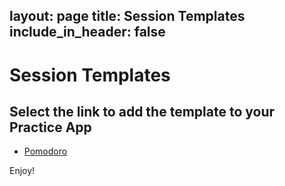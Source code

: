 layout: page
title: Session Templates
include_in_header: false
---
# Session Templates
## Select the link to add the template to your Practice App
- [Pomodoro](https://practice2app.firewerkz.dev/share?json=%7B%22name%22:%22Pomodoro%22,%22phases%22:%5B%7B%22savedLength%22:1500,%22id%22:%22B92DEFF0-1C44-4937-B4C9-05B5AEA05C91%22,%22lastSessionLength%22:1500,%22description%22:%22Phase%201%22%7D,%7B%22savedLength%22:600,%22id%22:%223BB8655B-B942-438A-9B67-7B6025ADB797%22,%22lastSessionLength%22:600,%22description%22:%22Break%22%7D,%7B%22savedLength%22:1500,%22id%22:%22C56C9AE6-E340-4E42-84F7-C2474E2DD16E%22,%22lastSessionLength%22:1500,%22description%22:%22Phase%202%22%7D,%7B%22savedLength%22:600,%22id%22:%22E96DF76D-C18B-4450-9389-3E6283FFE850%22,%22lastSessionLength%22:600,%22description%22:%22Break%22%7D,%7B%22savedLength%22:1500,%22id%22:%2247E9A4F3-FC40-4E85-95D1-5DD11833154C%22,%22lastSessionLength%22:1500,%22description%22:%22Phase%203%22%7D,%7B%22savedLength%22:600,%22id%22:%22ECB4C1D9-6FE9-4FC9-8D1D-9C782A2FF910%22,%22lastSessionLength%22:600,%22description%22:%22Break%22%7D,%7B%22savedLength%22:1500,%22id%22:%2212B4B091-D661-4C46-8BD2-1B6309F029E8%22,%22lastSessionLength%22:1500,%22description%22:%22Phase%204%22%7D,%7B%22savedLength%22:1500,%22id%22:%2268C622B6-48B8-4D2B-9F87-361D0E0CCE75%22,%22lastSessionLength%22:1500,%22description%22:%22Break%22%7D%5D%7D)

Enjoy!